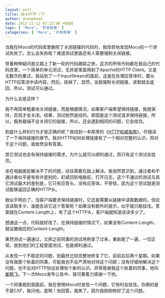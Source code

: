 ```yaml
---
layout: post
title: 战斗HTTP（下）
author: dreamhead
date: 2013-11-22 07:23:00 +0800
tags: [ 'Moco', '开发故事' ]
categories: [ 'Moco', '开发故事' ]
---
```


当我在Moco的代码库里删除了关闭链接的代码时，我惊奇地发现Moco的一个测试失败了。怎么会失败呢？难道测试里面还有人需要强制关闭链接。

带着种种疑问我又踏上了新一轮的代码跟踪之旅，这次的所有代码都在我自己的代码库里，一个简单的单元测试，无非是里面用到了Apache的HTTP Client。又是无数次的重试，我站到了一个InputStream的面前，这是在处理应答体时，要从HTTP应答流中读内容，然后，挂掉了。显然，当我强制关闭链接，读取就会返回，所以，测试可以通过。

为什么会是这样？

我不再简单粗暴地关闭链接，而是根据情况，如果客户端希望保持链接，我就保持，否则才会关闭。结果，测试依然是挂的。原因是这个测试请求保持链接，所以，服务器端不会关闭它的链接，所以，还会遇到相同的问题，它会挂住。

到底什么样的行为才是正确的呢？我找到一本厚厚的《[HTTP权威指南](http://book.douban.com/subject/10746113/)》，仔细读了一下保持链接的章节。我对HTTP如何处理链接有了一个相对完整的认识，但对于这个问题，我依然没有答案。

其它测试也会有保持链接的需求，为什么就可以顺利通过，而只有这个测试会挂住。

坐在电脑面前解决不了的问题，往往需要在路上解决。我突然意识到，通过者和不通过者似乎是有些许差别的，赶紧回到电脑前，打开日志，这个不通过的测试与其它测试最大的差别是，它只有应答头，没有应答体。不奇怪，因为这个测试就是测试能够返回正确的HTTP头。

我似乎明白了，当客户端要求保持链接时，它还是需要从链接中读取数据的，但应该读取多少，谁能告诉它这个答案呢？如果没有额外的提示，似乎就只能挂住。答案就在Content-Length上，有了这个HTTP头，客户端就知道该读多少了。

想通这一点，代码就好改了。在保持链接的情况下，如果没有Content-Length，就设置相应的Content-Length。

果然测试一遍通过，又把之前同事的测试用例拿了过来，重新跑了一遍，一切正常。放到他们的工程里面测试，也是顺利通过。

从发现一个不稳定的问题，到最终比较完整地修复了它，前前后后两个星期。如果没有我那个执着的同事，可能我也不会严肃地对待这个问题；没有仔细地解决这个问题，也不会对HTTP协议处理有个新的认识。非常感谢我这个执着的同事，他叫[崔鹏飞](http://cuipengfei.me/)，下一次Moco发布公告中，我可要着力感谢一下他。

一个同事跑到我面前，我在使用Moco时发现一个问题，它有时会挂住。你用的是不是CXF，我问他。是啊！他回答。我笑了，因为我刚刚修好了这个问题。


